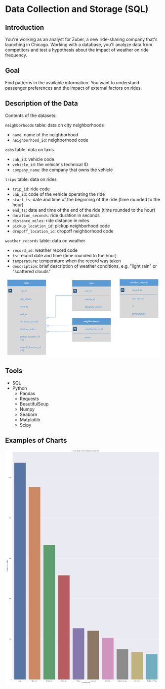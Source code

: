 # Data Collection and Storage (SQL)

## Introduction

You're working as an analyst for Zuber, a new ride-sharing company that's launching in Chicago. Working with a database, you'll analyze data from competitors and test a hypothesis about the impact of weather on ride frequency.

## Goal

Find patterns in the available information. You want to understand passenger preferences and the impact of external factors on rides.

## Description of the Data

Contents of the datasets:

`neighborhoods` table: data on city neighborhoods

- `name`: name of the neighborhood
- `neighborhood_id`: neighborhood code

`cabs` table: data on taxis

- `cab_id`: vehicle code
- `vehicle_id`: the vehicle's technical ID
- `company_name`: the company that owns the vehicle

`trips` table: data on rides

- `trip_id`: ride code
- `cab_id`: code of the vehicle operating the ride
- `start_ts`: date and time of the beginning of the ride (time rounded to the hour)
- `end_ts`: date and time of the end of the ride (time rounded to the hour)
- `duration_seconds`: ride duration in seconds
- `distance_miles`: ride distance in miles
- `pickup_location_id`: pickup neighborhood code
- `dropoff_location_id`: dropoff neighborhood code

`weather_records` table: data on weather

- `record_id`: weather record code
- `ts`: record date and time (time rounded to the hour)
- `temperature`: temperature when the record was taken
- `description`: brief description of weather conditions, e.g. "light rain" or "scattered clouds"

![alt text](https://github.com/michaeltwersky/Data_Projects_TripleTen/blob/main/Sprint%2006%20-%20Data%20Collection%20and%20Storage%20(SQL)/Images/Image%203.png)

## Tools

- SQL
- Python
  - Pandas
  - Requests
  - BeautifulSoup
  - Numpy
  - Seaborn
  - Matplotlib 
  - Scipy

## Examples of Charts

![alt text](https://github.com/michaeltwersky/Data_Projects_TripleTen/blob/main/Sprint%2006%20-%20Data%20Collection%20and%20Storage%20(SQL)/Images/Image%201.png)


